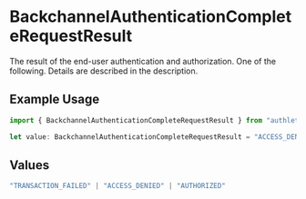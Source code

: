 # BackchannelAuthenticationCompleteRequestResult

The result of the end-user authentication and authorization. One of the following. Details are
described in the description.


## Example Usage

```typescript
import { BackchannelAuthenticationCompleteRequestResult } from "authlete-test/models";

let value: BackchannelAuthenticationCompleteRequestResult = "ACCESS_DENIED";
```

## Values

```typescript
"TRANSACTION_FAILED" | "ACCESS_DENIED" | "AUTHORIZED"
```